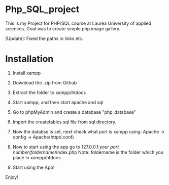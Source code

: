 # Php_SQL_project
This is my Project for PHP/SQL course at Laurea University of applied sciences. Goal was to create simple php image gallery.

[Update]: Fixed the paths in links etc.


# Installation

1. Install xampp

2. Download the .zip from Github

3. Extract the folder to xampp/htdocs

4. Start xampp, and then start apache and sql

5. Go to phpMyAdmin and create a database "php_database"

6. Import the createtables.sql file from sql directory.

7. Now the databse is set, next check what port is xampp using: Apache -> config -> Apache(httpd.conf)

8. Now to start using the app go to 127.0.0.1:*your port number*/*foldername*/index.php
  Note: foldername is the folder which you place in xampp/htdocs

9. Start using the App!

Enjoy!




